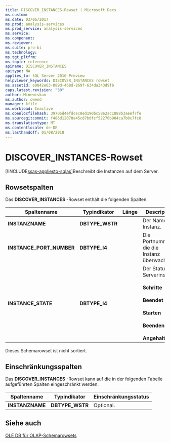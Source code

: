 ```yaml
---
title: DISCOVER_INSTANCES-Rowset | Microsoft Docs
ms.custom: 
ms.date: 03/06/2017
ms.prod: analysis-services
ms.prod_service: analysis-services
ms.service: 
ms.component: 
ms.reviewer: 
ms.suite: pro-bi
ms.technology: 
ms.tgt_pltfrm: 
ms.topic: reference
apiname: DISCOVER_INSTANCES
apitype: NA
applies_to: SQL Server 2016 Preview
helpviewer_keywords: DISCOVER_INSTANCES rowset
ms.assetid: e0842e63-089d-468d-869f-634da343d9fb
caps.latest.revision: "30"
author: Minewiskan
ms.author: owend
manager: kfile
ms.workload: Inactive
ms.openlocfilehash: 39705d4efdcec8ed190bc58e2ac1888b3aeef7fe
ms.sourcegitcommit: f486d12078a45c87b0fcf52270b904ca7b0c7fc8
ms.translationtype: MT
ms.contentlocale: de-DE
ms.lasthandoff: 01/08/2018
---
```

# <a name="discoverinstances-rowset"></a>DISCOVER_INSTANCES-Rowset
[!INCLUDE[ssas-appliesto-sqlas](../../../includes/ssas-appliesto-sqlas.md)]Beschreibt die Instanzen auf dem Server.  
  
## <a name="rowset-columns"></a>Rowsetspalten  
 Das **DISCOVER_INSTANCES** -Rowset enthält die folgenden Spalten.  
  
|Spaltenname|Typindikator|Länge|Description|  
|-----------------|--------------------|------------|-----------------|  
|**INSTANZNAME**|**DBTYPE_WSTR**||Der Name der Instanz.|  
|**INSTANCE_PORT_NUMBER**|**DBTYPE_I4**||Die Portnummer, die die Instanz überwacht.|  
|**INSTANCE_STATE**|**DBTYPE_I4**||Der Status der Serverinstanz.<br /><br /> **Schritte**<br /><br /> **Beendet**<br /><br /> **Starten**<br /><br /> **Beenden**<br /><br /> **Angehalten**|  
  
 Dieses Schemarowset ist nicht sortiert.  
  
## <a name="restriction-columns"></a>Einschränkungsspalten  
 Das **DISCOVER_INSTANCES** -Rowset kann auf die in der folgenden Tabelle aufgeführten Spalten eingeschränkt werden.  
  
|Spaltenname|Typindikator|Einschränkungsstatus|  
|-----------------|--------------------|-----------------------|  
|**INSTANZNAME**|**DBTYPE_WSTR**|Optional.|  
  
## <a name="see-also"></a>Siehe auch  
 [OLE DB für OLAP-Schemarowsets](../../../analysis-services/schema-rowsets/ole-db-olap/ole-db-for-olap-schema-rowsets.md)  
  
  
